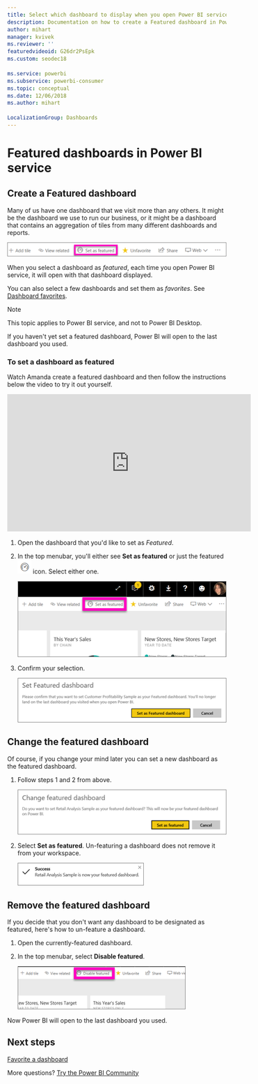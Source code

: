 ```yaml
---
title: Select which dashboard to display when you open Power BI service
description: Documentation on how to create a Featured dashboard in Power BI service
author: mihart
manager: kvivek
ms.reviewer: ''
featuredvideoid: G26dr2PsEpk
ms.custom: seodec18

ms.service: powerbi
ms.subservice: powerbi-consumer
ms.topic: conceptual
ms.date: 12/06/2018
ms.author: mihart

LocalizationGroup: Dashboards
---
```

# Featured dashboards in Power BI service
## Create a Featured dashboard
Many of us have one dashboard that we visit more than any others.  It might be the dashboard we use to run our business, or it might be a dashboard that contains an aggregation of tiles from many different dashboards and reports.

![set as featured icon](./media/end-user-featured/power-bi-feature-nav.png)

When you select a dashboard as *featured*, each time you open Power BI service, it will open with that dashboard displayed.  

You can also select a few dashboards and set them as *favorites*. See [Dashboard favorites](end-user-favorite.md).

> [!NOTE] 
>This topic applies to Power BI service, and not to Power BI Desktop.

If you haven't yet set a featured dashboard, Power BI will open to the last dashboard you used.  

### To set a dashboard as **featured**
Watch Amanda create a featured dashboard and then follow the instructions below the video to try it out yourself.

<iframe width="560" height="315" src="https://www.youtube.com/embed/G26dr2PsEpk" frameborder="0" allowfullscreen></iframe>



1. Open the dashboard that you'd like to set as *Featured*. 
2. In the top menubar, you'll either see **Set as featured** or just the featured  ![featured icon](./media/end-user-featured/power-bi-featured-icon.png)  icon. Select either one.
   
    ![Set as featured icon](./media/end-user-featured/power-bi-set-as-featured.png)
3. Confirm your selection.
   
    ![set featured dashboard](./media/end-user-featured/power-bi-create-featured.png)

## Change the featured dashboard
Of course, if you change your mind later you can set a new dashboard as the featured dashboard.

1. Follow steps 1 and 2 from above.
   
    ![Change featured dashboard window](./media/end-user-featured/power-bi-change-feature.png)
2. Select **Set as featured**. Un-featuring a dashboard does not remove it from your workspace.  
   
    ![success message](./media/end-user-featured/power-bi-success.png)

## Remove the featured dashboard
If you decide that you don't want any dashboard to be designated as featured, here's how to un-feature a dashboard.

1. Open the currently-featured dashboard.
2. In the top menubar, select **Disable featured**.
   
    ![delete featured](./media/end-user-featured/power-bi-unfeature.png)

Now Power BI will open to the last dashboard you used.  

## Next steps
[Favorite a dashboard](end-user-favorite.md)

More questions? [Try the Power BI Community](http://community.powerbi.com/)

